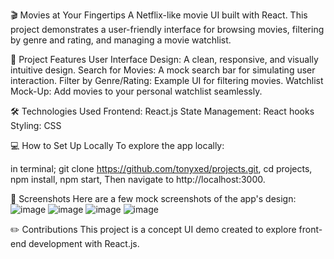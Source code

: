🎬 Movies at Your Fingertips
A Netflix-like movie UI built with React. This project demonstrates a user-friendly interface for browsing movies, filtering by genre and rating, and managing a movie watchlist.

🚀 Project Features
User Interface Design: A clean, responsive, and visually intuitive design.
Search for Movies: A mock search bar for simulating user interaction.
Filter by Genre/Rating: Example UI for filtering movies.
Watchlist Mock-Up: Add movies to your personal watchlist seamlessly.

🛠️ Technologies Used
Frontend: React.js
State Management: React hooks
Styling: CSS

💻 How to Set Up Locally
To explore the app locally:

in terminal;
git clone https://github.com/tonyxed/projects.git,
cd projects,
npm install,
npm start,
Then navigate to http://localhost:3000.

📜 Screenshots
Here are a few mock screenshots of the app's design:
![image](https://github.com/user-attachments/assets/78fbaad1-5247-4673-a951-e61fb4e2f92b)
![image](https://github.com/user-attachments/assets/051236bf-5e67-43f0-a329-a7cca5188b6a)
![image](https://github.com/user-attachments/assets/b5541e03-c37b-49bd-8832-7fd886251303)
![image](https://github.com/user-attachments/assets/9cbf240f-adfd-4477-b7f6-83937165a4f0)


✏️ Contributions
This project is a concept UI demo created to explore front-end development with React.js.
